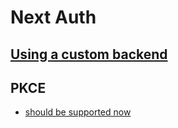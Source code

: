 # Next Auth

## [Using a custom backend](https://arunoda.me/blog/add-auth-support-to-a-next-js-app-with-a-custom-backend)

## PKCE

- [should be supported now](https://github.com/nextauthjs/next-auth/issues/1530)
